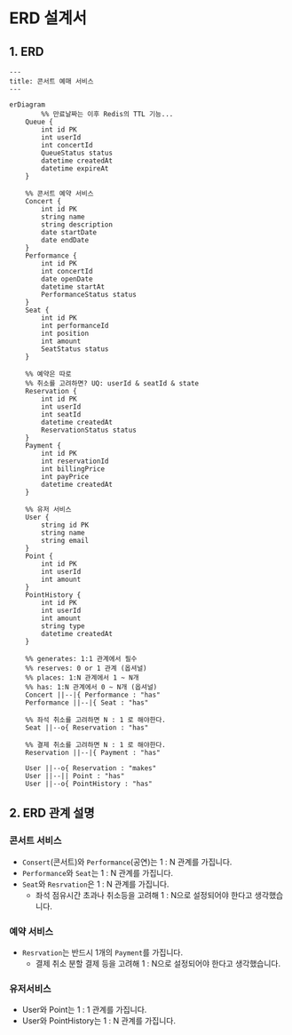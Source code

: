 # ERD 설계서

## 1. ERD

```mermaid
---
title: 콘서트 예매 서비스
---

erDiagram
		%% 만료날짜는 이후 Redis의 TTL 기능...
    Queue {
        int id PK
        int userId
        int concertId
        QueueStatus status
        datetime createdAt
        datetime expireAt
    }

    %% 콘서트 예약 서비스
    Concert {
        int id PK
        string name
        string description
        date startDate
        date endDate
    }
    Performance {
        int id PK
        int concertId
        date openDate
        datetime startAt
        PerformanceStatus status
    }
    Seat {
        int id PK
        int performanceId
        int position
        int amount
        SeatStatus status
    }

    %% 예약은 따로
    %% 취소를 고려하면? UQ: userId & seatId & state 
    Reservation {
        int id PK
        int userId 
        int seatId 
        datetime createdAt
        ReservationStatus status
    }
    Payment {
        int id PK
        int reservationId
        int billingPrice
        int payPrice
        datetime createdAt
    }

    %% 유저 서비스
    User {
        string id PK
        string name
        string email
    }
    Point {
        int id PK
        int userId
        int amount
    }
    PointHistory {
        int id PK
        int userId
        int amount
        string type
        datetime createdAt
    }

    %% generates: 1:1 관계에서 필수 
    %% reserves: 0 or 1 관계 (옵셔널)
    %% places: 1:N 관계에서 1 ~ N개
    %% has: 1:N 관계에서 0 ~ N개 (옵셔널)
    Concert ||--|{ Performance : "has"
    Performance ||--|{ Seat : "has"

    %% 좌석 취소를 고려하면 N : 1 로 해야한다.
    Seat ||--o{ Reservation : "has"

    %% 결제 취소를 고려하면 N : 1 로 해야한다.
    Reservation ||--|{ Payment : "has"

    User ||--o{ Reservation : "makes"
    User ||--|| Point : "has"
    User ||--o{ PointHistory : "has"
```

## 2. ERD 관계 설명

### 콘서트 서비스

- `Consert`(콘서트)와 `Performance`(공연)는 1 : N 관계를 가집니다.
- `Performance`와 `Seat`는 1 : N 관계를 가집니다.
- `Seat`와 `Resrvation`은 1 : N 관계를 가집니다.
    - 좌석 점유시간 초과나 취소등을 고려해 1 : N으로 설정되어야 한다고 생각했습니다.

### 예약 서비스

- `Resrvation`는 반드시 1개의 `Payment`를 가집니다.
    - 결제 취소 분할 결제 등을 고려해 1 : N으로 설정되어야 한다고 생각했습니다.

### 유저서비스

- User와 Point는 1 : 1 관계를 가집니다.
- User와 PointHistory는 1 : N 관계를 가집니다.

